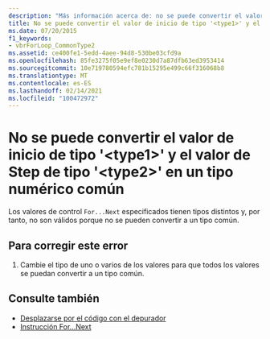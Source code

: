 ```yaml
---
description: "Más información acerca de: no se puede convertir el valor de inicio de tipo ' <type1> ' y el valor de paso de tipo ' <type2> ' a un tipo común"
title: No se puede convertir el valor de inicio de tipo '<type1>' y el valor de Step de tipo '<type2>' en un tipo numérico común
ms.date: 07/20/2015
f1_keywords:
- vbrForLoop_CommonType2
ms.assetid: ce400fe1-5edd-4aee-94d8-530be03cfd9a
ms.openlocfilehash: 85fe3275f05e9ef8e0230d7a87dfb63ed3953414
ms.sourcegitcommit: 10e719780594efc781b15295e499c66f316068b8
ms.translationtype: MT
ms.contentlocale: es-ES
ms.lasthandoff: 02/14/2021
ms.locfileid: "100472972"
---
```

# <a name="cannot-convert-start-value-of-type-type1-and-step-value-of-type-type2-to-a-common-type"></a>No se puede convertir el valor de inicio de tipo '\<type1>' y el valor de Step de tipo '\<type2>' en un tipo numérico común

Los valores de control `For...Next` especificados tienen tipos distintos y, por tanto, no son válidos porque no se pueden convertir a un tipo común.  
  
## <a name="to-correct-this-error"></a>Para corregir este error  
  
1. Cambie el tipo de uno o varios de los valores para que todos los valores se puedan convertir a un tipo común.  
  
## <a name="see-also"></a>Consulte también

- [Desplazarse por el código con el depurador](/visualstudio/debugger/navigating-through-code-with-the-debugger)
- [Instrucción For...Next](../language-reference/statements/for-next-statement.md)
